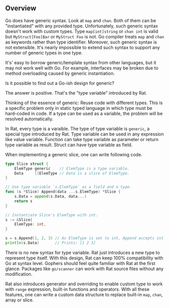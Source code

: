 ## Overview ##

Go does have generic syntax. Look at `map` and `chan`. Both of them can be "instantiated" with any provided type. Unfortunately, such generic syntax doesn't work with custom types. Type `map[int]string` or `chan int` is valid but `MyStruct[Foo]Bar` or `MyStruct Foo` is not. Go compiler treats `map` and `chan` as keywords rather than type identifier. Moreover, such generic syntax is not extensible. It's nearly impossible to extend such syntax to support any number of generic types in one type.

It's' easy to borrow generic/template syntax from other languages, but it may not work well with Go. For example, interfaces may be broken due to method overloading caused by generic instantiation.

Is it possible to find out a Go-ish design for generic?

The answer is positive. That's the "type variable" introduced by Rat.

Thinking of the essence of generic: Reuse code with different types. This is a specific problem only in static typed language in which type must be hard-coded in code. If a type can be used as a variable, the problem will be resolved automatically.

In Rat, every type is a varaible. The type of type variable is `generic`, a special type introduced by Rat. Type variable can be used in any expression like value variable. Function can take type variable as parameter or return type variable as result. Struct can have type variable as field.

When implementing a generic slice, one can write following code.

```go
type Slice struct {
	ElemType generic    // ElemType is a type variable.
	Data     []ElemType // Data is a slice of ElemType.
}

// Use type variable `s.ElemType` as a field and a type.
func (s *Slice) Append(data ...s.ElemType) *Slice {
	s.Data = append(s.Data, data...)
	return s
}

// Instantiate Slice's ElemType with int.
s := &Slice{
	ElemType: int,
}

s = s.Append(1, 2, 3) // As ElemType is set to int, Append accepts int as input.
println(s.Data)       // Prints: [1 2 3]
```

There is no new syntax for type variable. Rat just introduces a new type to represent type itself. With this design, Rat can keep 100% compatibility with Go at syntax level. Gophers should feel quite familiar with Rat at the first glance. Packages like `go/scanner` can work with Rat source files without any modification.

Rat also introduces generator and overriding to enable custom type to work with `range` expression, built-in functions and operators. With all these features, one can write a custom data structure to replace built-in `map`, `chan`, array or slice.
